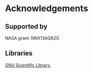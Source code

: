 Acknowledgements 
================

Supported by
------------
NASA grant: NNX13AQ62G

Libraries
---------
<a href="http://www.gnu.org/software/gsl/">GNU Scientific Library.</a>
